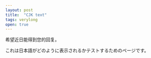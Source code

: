```yaml
---
layout: post
title:  "CJK text"
tags: verylong
open: true
---
```



希望近日能得到您的回复。


これは日本語がどのように表示されるかテストするためのページです。

